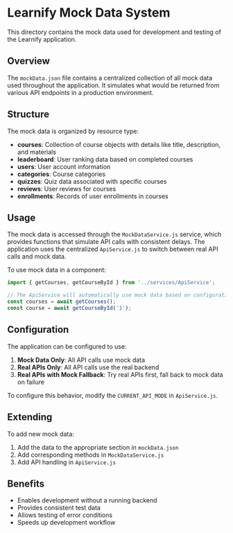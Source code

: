 # Learnify Mock Data System

This directory contains the mock data used for development and testing of the Learnify application.

## Overview

The `mockData.json` file contains a centralized collection of all mock data used throughout the application. It simulates what would be returned from various API endpoints in a production environment.

## Structure

The mock data is organized by resource type:

- **courses**: Collection of course objects with details like title, description, and materials
- **leaderboard**: User ranking data based on completed courses
- **users**: User account information
- **categories**: Course categories
- **quizzes**: Quiz data associated with specific courses
- **reviews**: User reviews for courses
- **enrollments**: Records of user enrollments in courses

## Usage

The mock data is accessed through the `MockDataService.js` service, which provides functions that simulate API calls with consistent delays. The application uses the centralized `ApiService.js` to switch between real API calls and mock data.

To use mock data in a component:

```javascript
import { getCourses, getCourseById } from '../services/ApiService';

// The ApiService will automatically use mock data based on configuration
const courses = await getCourses();
const course = await getCourseById('1');
```

## Configuration

The application can be configured to use:

1. **Mock Data Only**: All API calls use mock data
2. **Real APIs Only**: All API calls use the real backend
3. **Real APIs with Mock Fallback**: Try real APIs first, fall back to mock data on failure

To configure this behavior, modify the `CURRENT_API_MODE` in `ApiService.js`.

## Extending

To add new mock data:

1. Add the data to the appropriate section in `mockData.json`
2. Add corresponding methods in `MockDataService.js`
3. Add API handling in `ApiService.js`

## Benefits

- Enables development without a running backend
- Provides consistent test data
- Allows testing of error conditions
- Speeds up development workflow 